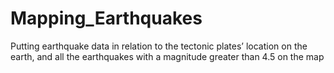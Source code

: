 # Mapping_Earthquakes

Putting earthquake data in relation to the tectonic plates’ location on the earth, and  all the earthquakes with a magnitude greater than 4.5 on the map
